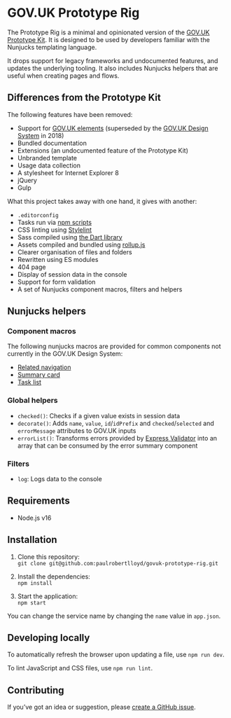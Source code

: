 # GOV.UK Prototype Rig

The Prototype Rig is a minimal and opinionated version of the [GOV.UK Prototype Kit](https://govuk-prototype-kit.herokuapp.com/docs). It is designed to be used by developers familiar with the Nunjucks templating language.

It drops support for legacy frameworks and undocumented features, and updates the underlying tooling. It also includes Nunjucks helpers that are useful when creating pages and flows.

## Differences from the Prototype Kit

The following features have been removed:

* Support for [GOV.UK elements](https://govuk-elements.herokuapp.com/) (superseded by the [GOV.UK Design System](https://design-system.service.gov.uk) in 2018)
* Bundled documentation
* Extensions (an undocumented feature of the Prototype Kit)
* Unbranded template
* Usage data collection
* A stylesheet for Internet Explorer 8
* jQuery
* Gulp

What this project takes away with one hand, it gives with another:

* `.editorconfig`
* Tasks run via [npm scripts](https://docs.npmjs.com/cli/v7/using-npm/scripts)
* CSS linting using [Stylelint](https://stylelint.io)
* Sass compiled using [the Dart library](https://sass-lang.com/dart-sass)
* Assets compiled and bundled using [rollup.js](https://rollupjs.org/)
* Clearer organisation of files and folders
* Rewritten using ES modules
* 404 page
* Display of session data in the console
* Support for form validation
* A set of Nunjucks component macros, filters and helpers

## Nunjucks helpers

### Component macros

The following nunjucks macros are provided for common components not currently in the GOV.UK Design System:

* [Related navigation](/app/components/related-navigation/README.md)
* [Summary card](/app/components/summary-card/README.md)
* [Task list](/app/components/task-list/README.md)

### Global helpers

* `checked()`: Checks if a given value exists in session data
* `decorate()`: Adds `name`, `value`, `id`/`idPrefix` and `checked`/`selected` and `errorMessage` attributes to GOV.UK inputs
* `errorList()`: Transforms errors provided by [Express Validator](https://express-validator.github.io) into an array that can be consumed by the error summary component

### Filters

* `log`: Logs data to the console

## Requirements

* Node.js v16

## Installation

1. Clone this repository:\
`git clone git@github.com:paulrobertlloyd/govuk-prototype-rig.git`

2. Install the dependencies:\
`npm install`

3. Start the application:\
`npm start`

You can change the service name by changing the `name` value in `app.json`.

## Developing locally

To automatically refresh the browser upon updating a file, use `npm run dev`.

To lint JavaScript and CSS files, use `npm run lint`.

## Contributing

If you’ve got an idea or suggestion, please [create a GitHub issue](https://github.com/paulrobertlloyd/govuk-prototype-rig/issues).
